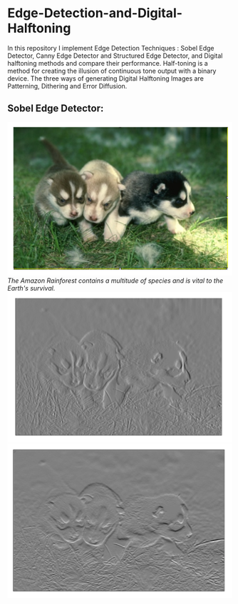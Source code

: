 # Edge-Detection-and-Digital-Halftoning

In this repository I implement Edge Detection Techniques : Sobel Edge Detector, Canny Edge Detector and Structured Edge Detector, and Digital halftoning methods and compare their performance. Half-toning is a method for creating the illusion of continuous tone output with a binary device. The three ways of generating Digital Halftoning Images are Patterning, Dithering and Error Diffusion.

## Sobel Edge Detector:





<img src="images/Original Image.png" alt="Original Image">
<em>The Amazon Rainforest contains a multitude of species and is vital to the Earth's survival.</em>

<img src="images/X-gradient.png"/>

<img src="images/Y-gradient.png"/>



